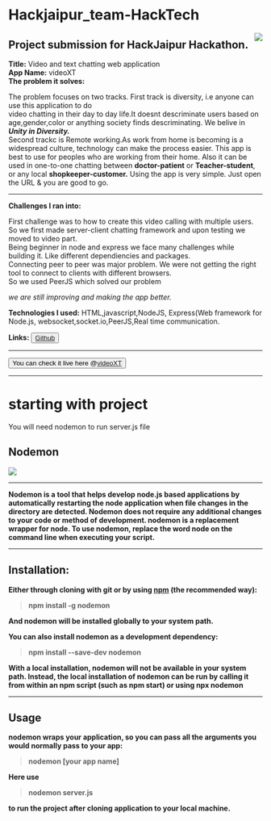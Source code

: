 # Hackjaipur_team-HackTech
<img src="https://cdn.pixabay.com/photo/2015/04/23/17/41/node-js-736399__340.png" style="float:right" style="border:50px solid black"  >

## Project submission for HackJaipur Hackathon.
__Title:__ Video and text chatting web application <br>
__App Name:__ videoXT  <br>
__The problem it solves:__ <p> The problem focuses on two tracks. First track is diversity,  i.e anyone can use this application to do<br>
              video chatting in their day to day life.It doesnt descriminate users based on age,gender,color or anything society finds descriminating.
              We belive in __*Unity in Diversity.*__  
              Second trackc is Remote working.As work from home is becoming is a widespread culture, technology
can make the process easier. This app is best to use for peoples who are working from their home. Also it can be used in one-to-one chatting between __doctor-patient__ or __Teacher-student__,
or any local __shopkeeper-customer.__ Using the app is very simple. Just open the URL & you are good to go.</p><hr>

__Challenges I ran into:__ <p>First challenge was to how to create this video calling with multiple users.<br>
So  we first made server-client chatting framework and upon testing we moved to video part.<br>
Being beginner in node and express we face many challenges while building it. Like different dependiencies and packages.<br>
Connecting peer to peer was major problem. We were not getting the right tool to connect to clients with different browsers.<br>
So we used  PeerJS which solved our problem

*we are still improving and making  the app better.* </p>

__Technologies I used:__ HTML,javascript,NodeJS, Express(Web framework for Node.js, websocket,socket.io,PeerJS,Real time communication.

__Links:__  <button><a href="https://github.com/tejas-2232/Hackjaipur_team-HackTech/blob/master/README.md">Github</a> </button> <hr>

<button>  You can check it live here @<a href ="https://videoxt.herokuapp.com/">videoXT</a>  </button>
<hr> 

# starting with project

<bold> You will need nodemon to run server.js file <bold>
## Nodemon
<img  src ="https://user-images.githubusercontent.com/13700/35731649-652807e8-080e-11e8-88fd-1b2f6d553b2d.png">
 <hr>
 <p> <b>Nodemon is a tool that helps develop node.js based applications by automatically restarting the node application when file changes in the directory are detected.<b> Nodemon does not require any additional changes to your code or method of development. nodemon is a replacement wrapper for node. To use nodemon, replace the word node on the command line when executing your script.</p>
<hr>
   
## Installation:
Either through cloning with git or by using [npm](https://www.npmjs.com/) (the recommended way):
 > npm install -g nodemon
 
And nodemon will be installed globally to your system path.

You can also install nodemon as a development dependency:
> npm install --save-dev nodemon

<p>With a local installation, nodemon will not be available in your system path. Instead, the local installation of nodemon can be run by calling it from within an npm script (such as npm start) or using npx nodemon</p>

<hr>

## Usage

nodemon wraps your application, so you can pass all the arguments you would normally pass to your app:
> nodemon [your app name]

<b>Here use
  > nodemon server.js 

to run the project after cloning application to your local machine.</b>



